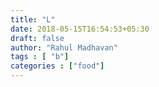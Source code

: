```yaml
---
title: "L"
date: 2018-05-15T16:54:53+05:30
draft: false
author: "Rahul Madhavan"
tags : [ "b"]
categories : ["food"]
---
```

